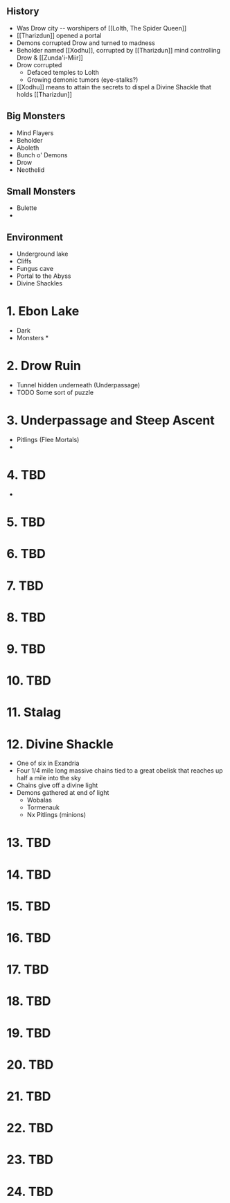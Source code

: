 
## History
* Was Drow city -- worshipers of [[Lolth, The Spider Queen]]
* [[Tharizdun]] opened a portal
* Demons corrupted Drow and turned to madness
* Beholder named [[Xodhu]], corrupted by [[Tharizdun]] mind controlling Drow & [[Zunda'i-Miir]]
* Drow corrupted
	* Defaced temples to Lolth
	* Growing demonic tumors (eye-stalks?)
* [[Xodhu]] means to attain the secrets to dispel a Divine Shackle that holds [[Tharizdun]]

## Big Monsters
* Mind Flayers
* Beholder
* Aboleth
* Bunch o' Demons
* Drow
* Neothelid

## Small Monsters

* Bulette
* 

## Environment

* Underground lake
* Cliffs
* Fungus cave
* Portal to the Abyss
* Divine Shackles

# 1. Ebon Lake

* Dark
* Monsters
	* 

# 2. Drow Ruin

* Tunnel hidden underneath (Underpassage)
* TODO Some sort of puzzle

# 3. Underpassage and Steep Ascent

* Pitlings (Flee Mortals)
* 

# 4. TBD

* 

# 5. TBD

# 6. TBD

# 7. TBD

# 8. TBD

# 9. TBD

# 10. TBD

# 11. Stalag

# 12. Divine Shackle

* One of six in Exandria
* Four 1/4 mile long massive chains tied to a great obelisk that reaches up half a mile into the sky
* Chains give off a divine light
* Demons gathered at end of light
	* Wobalas
	* Tormenauk
	* Nx Pitlings (minions)

# 13. TBD

# 14. TBD

# 15. TBD

# 16. TBD

# 17. TBD

# 18. TBD

# 19. TBD

# 20. TBD

# 21. TBD

# 22. TBD

# 23. TBD

# 24. TBD
